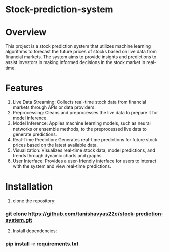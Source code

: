 # Stock-prediction-system

# Overview
This project is a stock prediction system that utilizes machine learning algorithms to forecast the future prices of stocks based on live data from financial markets. The system aims to provide insights and predictions to assist investors in making informed decisions in the stock market in real-time.

# Features
1. Live Data Streaming: Collects real-time stock data from financial markets through APIs or data providers.
2. Preprocessing: Cleans and preprocesses the live data to prepare it for model inference.
3. Model Inference: Applies machine learning models, such as neural networks or ensemble methods, to the preprocessed live data to generate predictions.
4. Real-Time Prediction: Generates real-time predictions for future stock prices based on the latest available data.
5. Visualization: Visualizes real-time stock data, model predictions, and trends through dynamic charts and graphs.
6. User Interface: Provides a user-friendly interface for users to interact with the system and view real-time predictions.

 # Installation
 1. clone the repository:
 ### git clone https://github.com/tanishavyas22e/stock-prediction-system.git
  2. Install dependencies:
   ### pip install -r requirements.txt




